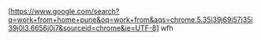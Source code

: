 
[https://www.google.com/search?q=work+from+home+pune&oq=work+from&aqs=chrome.5.35i39j69i57j35i39j0l3.6656j0j7&sourceid=chrome&ie=UTF-8] wfh
